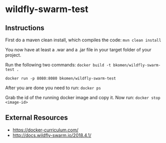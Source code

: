 # wildfly-swarm-test


## Instructions

First do a maven clean install, which compiles the code:
`mvn clean install`

You now have at least a .war and a .jar file in your target folder of your project.

Run the following two commands:
`docker build -t bkomen/wildfly-swarm-test .`

`docker run -p 8080:8080 bkomen/wildfly-swarm-test`

After you are done you need to run:
`docker ps`

Grab the id of the running docker image and copy it. Now run:
`docker stop <image-id>`

## External Resources
* https://docker-curriculum.com/
* http://docs.wildfly-swarm.io/2018.4.1/